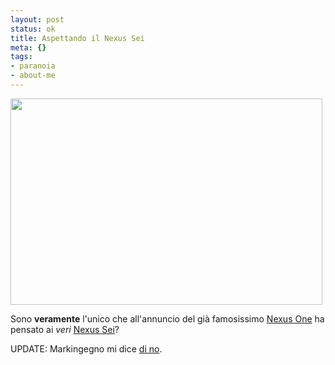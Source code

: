 ```yaml
--- 
layout: post
status: ok
title: Aspettando il Nexus Sei
meta: {}
tags: 
- paranoia
- about-me
---
```

<a href="http://fast.mgpf.it//2010/01/roy-e1262734696317.jpg"><img src="http://fast.mgpf.it//2010/01/roy-e1262734696317.jpg" alt="" title="roy" width="499" height="330" class="aligncenter size-full wp-image-1756" /></a>  
  
Sono **veramente** l'unico che all'annuncio del già famosissimo [Nexus One](http://www.google.com/phone) ha pensato ai _veri_ [Nexus Sei](http://en.wikipedia.org/wiki/Replicant)?  
  
UPDATE: Markingegno mi dice [di no](http://bits.blogs.nytimes.com/2009/12/15/is-the-google-phone-an-unauthorized-replicant/). 
